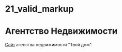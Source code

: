 # 21_valid_markup

# Агентство Недвижимости

[Сайт](https://aleksei-g.github.io/21_valid_markup/) агенства недвижимости "Твой дом".